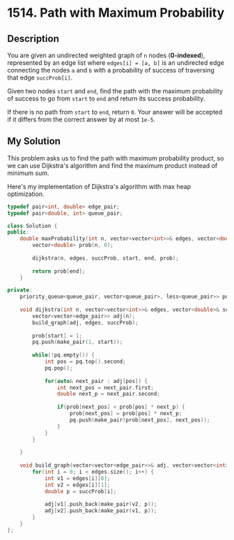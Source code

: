 # 1514. Path with Maximum Probability

## Description
You are given an undirected weighted graph of `n` nodes (**0-indexed**), represented by an edge list where `edges[i] = [a, b]` is an undirected edge connecting the nodes `a` and `b` with a probability of success of traversing that edge `succProb[i]`.

Given two nodes `start` and `end`, find the path with the maximum probability of success to go from `start` to `end` and return its success probability.

If there is no path from `start` to `end`, return `0`. Your answer will be accepted if it differs from the correct answer by at most `1e-5`.
## My Solution
This problem asks us to find the path with maximum probability product, so we can use Dijkstra's algorithm and find the maximum product instead of minimum sum.

Here's my implementation of Dijkstra's algorithm with max heap optimization.


```C++
typedef pair<int, double> edge_pair;
typedef pair<double, int> queue_pair;

class Solution {
public:
    double maxProbability(int n, vector<vector<int>>& edges, vector<double>& succProb, int start, int end) {
        vector<double> prob(n, 0);
        
        dijkstra(n, edges, succProb, start, end, prob);
        
        return prob[end];
    }

private:
    priority_queue<queue_pair, vector<queue_pair>, less<queue_pair>> pq;
    
    void dijkstra(int n, vector<vector<int>>& edges, vector<double>& succProb, int start, int end, vector<double>& prob) {
        vector<vector<edge_pair>> adj(n);
        build_graph(adj, edges, succProb);
        
        prob[start] = 1;
        pq.push(make_pair(1, start));
        
        while(!pq.empty()) {
            int pos = pq.top().second;
            pq.pop();
            
            for(auto& next_pair : adj[pos]) {
                int next_pos = next_pair.first;
                double next_p = next_pair.second;
                
                if(prob[next_pos] < prob[pos] * next_p) {
                    prob[next_pos] = prob[pos] * next_p;
                    pq.push(make_pair(prob[next_pos], next_pos));
                }
            }
        }
        
    }
    
    void build_graph(vector<vector<edge_pair>>& adj, vector<vector<int>>& edges, vector<double>& succProb) {
        for(int i = 0; i < edges.size(); i++) {
            int v1 = edges[i][0];
            int v2 = edges[i][1];
            double p = succProb[i];
            
            adj[v1].push_back(make_pair(v2, p));
            adj[v2].push_back(make_pair(v1, p));
        }
    }
};
```